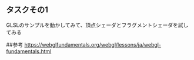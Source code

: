 ## タスクその1
GLSLのサンプルを動かしてみて、頂点シェーダとフラグメントシェーダを試してみる


##参考
https://webglfundamentals.org/webgl/lessons/ja/webgl-fundamentals.html
